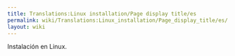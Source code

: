 ```yaml
---
title: Translations:Linux installation/Page display title/es
permalink: wiki/Translations:Linux_installation/Page_display_title/es/
layout: wiki
---
```


Instalación en Linux.
